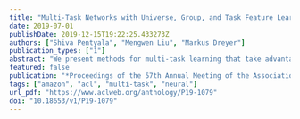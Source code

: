 ```yaml
---
title: "Multi-Task Networks with Universe, Group, and Task Feature Learning"
date: 2019-07-01
publishDate: 2019-12-15T19:22:25.433273Z
authors: ["Shiva Pentyala", "Mengwen Liu", "Markus Dreyer"]
publication_types: ["1"]
abstract: "We present methods for multi-task learning that take advantage of natural groupings of related tasks. Task groups may be defined along known properties of the tasks, such as task domain or language. Such task groups represent supervised information at the inter-task level and can be encoded into the model. We investigate two variants of neural network architectures that accomplish this, learning different feature spaces at the levels of individual tasks, task groups, as well as the universe of all tasks: (1) parallel architectures encode each input simultaneously into feature spaces at different levels; (2) serial architectures encode each input successively into feature spaces at different levels in the task hierarchy. We demonstrate the methods on natural language understanding (NLU) tasks, where a grouping of tasks into different task domains leads to improved performance on ATIS, Snips, and a large in-house dataset."
featured: false
publication: "*Proceedings of the 57th Annual Meeting of the Association for Computational Linguistics (ACL)*"
tags: ["amazon", "acl", "multi-task", "neural"]
url_pdf: "https://www.aclweb.org/anthology/P19-1079"
doi: "10.18653/v1/P19-1079"
---
```



